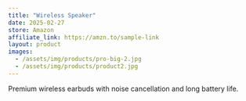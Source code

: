 ```yaml
---
title: "Wireless Speaker"
date: 2025-02-27
store: Amazon
affiliate_link: https://amzn.to/sample-link
layout: product
images:
  - /assets/img/products/pro-big-2.jpg
  - /assets/img/products/product2.jpg
---
```

Premium wireless earbuds with noise cancellation and long battery life.
